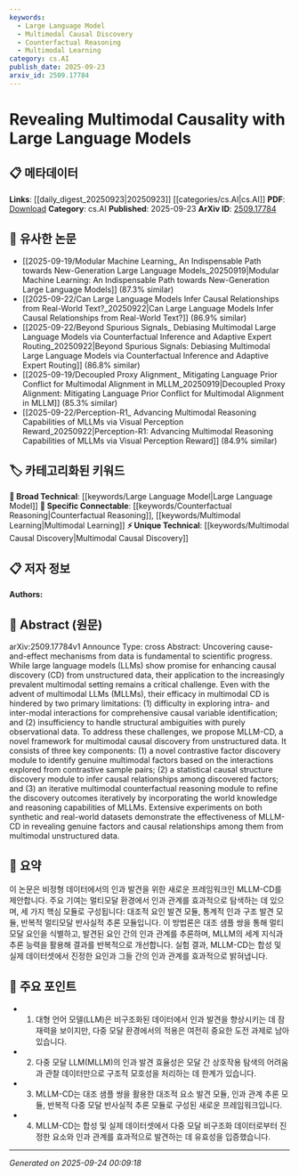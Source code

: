```yaml
---
keywords:
  - Large Language Model
  - Multimodal Causal Discovery
  - Counterfactual Reasoning
  - Multimodal Learning
category: cs.AI
publish_date: 2025-09-23
arxiv_id: 2509.17784
---
```


<!-- KEYWORD_LINKING_METADATA:
{
  "processed_timestamp": "2025-09-24T00:09:18.664069",
  "vocabulary_version": "1.0",
  "selected_keywords": [
    "Large Language Model",
    "Multimodal Causal Discovery",
    "Counterfactual Reasoning",
    "Multimodal Learning"
  ],
  "rejected_keywords": [],
  "similarity_scores": {
    "Large Language Model": 0.85,
    "Multimodal Causal Discovery": 0.8,
    "Counterfactual Reasoning": 0.75,
    "Multimodal Learning": 0.82
  },
  "extraction_method": "AI_prompt_based",
  "budget_applied": true,
  "candidates_json": {
    "candidates": [
      {
        "surface": "Large Language Models",
        "canonical": "Large Language Model",
        "aliases": [
          "LLM",
          "Language Model"
        ],
        "category": "broad_technical",
        "rationale": "Large Language Models are central to the paper's theme and connect broadly across AI research.",
        "novelty_score": 0.3,
        "connectivity_score": 0.9,
        "specificity_score": 0.7,
        "link_intent_score": 0.85
      },
      {
        "surface": "Multimodal Causal Discovery",
        "canonical": "Multimodal Causal Discovery",
        "aliases": [
          "Multimodal CD"
        ],
        "category": "unique_technical",
        "rationale": "This is a unique framework proposed in the paper, essential for understanding its contributions.",
        "novelty_score": 0.75,
        "connectivity_score": 0.65,
        "specificity_score": 0.85,
        "link_intent_score": 0.8
      },
      {
        "surface": "Counterfactual Reasoning",
        "canonical": "Counterfactual Reasoning",
        "aliases": [
          "Counterfactual Analysis"
        ],
        "category": "specific_connectable",
        "rationale": "Counterfactual reasoning is a key component in the proposed framework, linking it to broader causal inference studies.",
        "novelty_score": 0.55,
        "connectivity_score": 0.78,
        "specificity_score": 0.8,
        "link_intent_score": 0.75
      },
      {
        "surface": "Multimodal Learning",
        "canonical": "Multimodal Learning",
        "aliases": [
          "Multimodal"
        ],
        "category": "specific_connectable",
        "rationale": "Multimodal Learning is a trending topic and central to the paper's exploration of multimodal datasets.",
        "novelty_score": 0.4,
        "connectivity_score": 0.85,
        "specificity_score": 0.75,
        "link_intent_score": 0.82
      }
    ],
    "ban_list_suggestions": [
      "method",
      "experiment",
      "performance"
    ]
  },
  "decisions": [
    {
      "candidate_surface": "Large Language Models",
      "resolved_canonical": "Large Language Model",
      "decision": "linked",
      "scores": {
        "novelty": 0.3,
        "connectivity": 0.9,
        "specificity": 0.7,
        "link_intent": 0.85
      }
    },
    {
      "candidate_surface": "Multimodal Causal Discovery",
      "resolved_canonical": "Multimodal Causal Discovery",
      "decision": "linked",
      "scores": {
        "novelty": 0.75,
        "connectivity": 0.65,
        "specificity": 0.85,
        "link_intent": 0.8
      }
    },
    {
      "candidate_surface": "Counterfactual Reasoning",
      "resolved_canonical": "Counterfactual Reasoning",
      "decision": "linked",
      "scores": {
        "novelty": 0.55,
        "connectivity": 0.78,
        "specificity": 0.8,
        "link_intent": 0.75
      }
    },
    {
      "candidate_surface": "Multimodal Learning",
      "resolved_canonical": "Multimodal Learning",
      "decision": "linked",
      "scores": {
        "novelty": 0.4,
        "connectivity": 0.85,
        "specificity": 0.75,
        "link_intent": 0.82
      }
    }
  ]
}
-->

# Revealing Multimodal Causality with Large Language Models

## 📋 메타데이터

**Links**: [[daily_digest_20250923|20250923]] [[categories/cs.AI|cs.AI]]
**PDF**: [Download](https://arxiv.org/pdf/2509.17784.pdf)
**Category**: cs.AI
**Published**: 2025-09-23
**ArXiv ID**: [2509.17784](https://arxiv.org/abs/2509.17784)

## 🔗 유사한 논문
- [[2025-09-19/Modular Machine Learning_ An Indispensable Path towards New-Generation Large Language Models_20250919|Modular Machine Learning: An Indispensable Path towards New-Generation Large Language Models]] (87.3% similar)
- [[2025-09-22/Can Large Language Models Infer Causal Relationships from Real-World Text?_20250922|Can Large Language Models Infer Causal Relationships from Real-World Text?]] (86.9% similar)
- [[2025-09-22/Beyond Spurious Signals_ Debiasing Multimodal Large Language Models via Counterfactual Inference and Adaptive Expert Routing_20250922|Beyond Spurious Signals: Debiasing Multimodal Large Language Models via Counterfactual Inference and Adaptive Expert Routing]] (86.8% similar)
- [[2025-09-19/Decoupled Proxy Alignment_ Mitigating Language Prior Conflict for Multimodal Alignment in MLLM_20250919|Decoupled Proxy Alignment: Mitigating Language Prior Conflict for Multimodal Alignment in MLLM]] (85.3% similar)
- [[2025-09-22/Perception-R1_ Advancing Multimodal Reasoning Capabilities of MLLMs via Visual Perception Reward_20250922|Perception-R1: Advancing Multimodal Reasoning Capabilities of MLLMs via Visual Perception Reward]] (84.9% similar)

## 🏷️ 카테고리화된 키워드
**🧠 Broad Technical**: [[keywords/Large Language Model|Large Language Model]]
**🔗 Specific Connectable**: [[keywords/Counterfactual Reasoning|Counterfactual Reasoning]], [[keywords/Multimodal Learning|Multimodal Learning]]
**⚡ Unique Technical**: [[keywords/Multimodal Causal Discovery|Multimodal Causal Discovery]]

## 📋 저자 정보

**Authors:** 

## 📄 Abstract (원문)

arXiv:2509.17784v1 Announce Type: cross 
Abstract: Uncovering cause-and-effect mechanisms from data is fundamental to scientific progress. While large language models (LLMs) show promise for enhancing causal discovery (CD) from unstructured data, their application to the increasingly prevalent multimodal setting remains a critical challenge. Even with the advent of multimodal LLMs (MLLMs), their efficacy in multimodal CD is hindered by two primary limitations: (1) difficulty in exploring intra- and inter-modal interactions for comprehensive causal variable identification; and (2) insufficiency to handle structural ambiguities with purely observational data. To address these challenges, we propose MLLM-CD, a novel framework for multimodal causal discovery from unstructured data. It consists of three key components: (1) a novel contrastive factor discovery module to identify genuine multimodal factors based on the interactions explored from contrastive sample pairs; (2) a statistical causal structure discovery module to infer causal relationships among discovered factors; and (3) an iterative multimodal counterfactual reasoning module to refine the discovery outcomes iteratively by incorporating the world knowledge and reasoning capabilities of MLLMs. Extensive experiments on both synthetic and real-world datasets demonstrate the effectiveness of MLLM-CD in revealing genuine factors and causal relationships among them from multimodal unstructured data.

## 📝 요약

이 논문은 비정형 데이터에서의 인과 발견을 위한 새로운 프레임워크인 MLLM-CD를 제안합니다. 주요 기여는 멀티모달 환경에서 인과 관계를 효과적으로 탐색하는 데 있으며, 세 가지 핵심 모듈로 구성됩니다: 대조적 요인 발견 모듈, 통계적 인과 구조 발견 모듈, 반복적 멀티모달 반사실적 추론 모듈입니다. 이 방법론은 대조 샘플 쌍을 통해 멀티모달 요인을 식별하고, 발견된 요인 간의 인과 관계를 추론하며, MLLM의 세계 지식과 추론 능력을 활용해 결과를 반복적으로 개선합니다. 실험 결과, MLLM-CD는 합성 및 실제 데이터셋에서 진정한 요인과 그들 간의 인과 관계를 효과적으로 밝혀냅니다.

## 🎯 주요 포인트

- 1. 대형 언어 모델(LLM)은 비구조화된 데이터에서 인과 발견을 향상시키는 데 잠재력을 보이지만, 다중 모달 환경에서의 적용은 여전히 중요한 도전 과제로 남아 있습니다.
- 2. 다중 모달 LLM(MLLM)의 인과 발견 효율성은 모달 간 상호작용 탐색의 어려움과 관찰 데이터만으로 구조적 모호성을 처리하는 데 한계가 있습니다.
- 3. MLLM-CD는 대조 샘플 쌍을 활용한 대조적 요소 발견 모듈, 인과 관계 추론 모듈, 반복적 다중 모달 반사실적 추론 모듈로 구성된 새로운 프레임워크입니다.
- 4. MLLM-CD는 합성 및 실제 데이터셋에서 다중 모달 비구조화 데이터로부터 진정한 요소와 인과 관계를 효과적으로 발견하는 데 유효성을 입증했습니다.


---

*Generated on 2025-09-24 00:09:18*